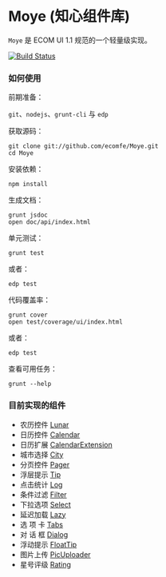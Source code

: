 Moye (知心组件库)
=====================

`Moye` 是 ECOM UI 1.1 规范的一个轻量级实现。

[![Build Status](https://travis-ci.org/ecomfe/Moye.png?branch=master)](https://travis-ci.org/ecomfe/Moye)


### 如何使用

前期准备：

`git`、`nodejs`、`grunt-cli` 与 `edp`

获取源码：

	git clone git://github.com/ecomfe/Moye.git
	cd Moye

安装依赖：

	npm install

生成文档：

	grunt jsdoc
    open doc/api/index.html

单元测试：

	grunt test

或者：
    
    edp test

代码覆盖率：

	grunt cover
	open test/coverage/ui/index.html

或者：
    
    edp test

查看可用任务：

	grunt --help
	

### 目前实现的组件

- 农历控件 [Lunar](http://ecomfe.github.io/Moye/example/Lunar.html)
- 日历控件 [Calendar](http://ecomfe.github.io/Moye/example/Calendar.html)
- 日历扩展 [CalendarExtension](http://ecomfe.github.io/Moye/example/CalendarExtension.html)
- 城市选择 [City](http://ecomfe.github.io/Moye/example/City.html)
- 分页控件 [Pager](http://ecomfe.github.io/Moye/example/Pager.html)
- 浮层提示 [Tip](http://ecomfe.github.io/Moye/example/Tip.html)
- 点击统计 [Log](http://ecomfe.github.io/Moye/example/log.html)
- 条件过滤 [Filter](http://ecomfe.github.io/Moye/example/Filter.html)
- 下拉选项 [Select](http://ecomfe.github.io/Moye/example/Select.html)
- 延迟加载 [Lazy](http://ecomfe.github.io/Moye/example/Lazy.html)
- 选 项 卡 [Tabs](http://ecomfe.github.io/Moye/example/Tabs.html)
- 对 话 框 [Dialog](http://ecomfe.github.io/Moye/example/Dialog.html)
- 浮动提示 [FloatTip](http://ecomfe.github.io/Moye/example/FloatTip.html)
- 图片上传 [PicUploader](http://ecomfe.github.io/Moye/example/PicUploader.html)
- 星号评级 [Rating](http://ecomfe.github.io/Moye/example/Rating.html)
